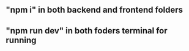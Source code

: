 ## "npm i" in both backend and frontend folders
## "npm run dev" in both foders terminal for running
